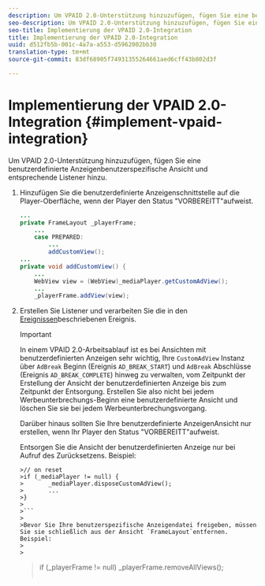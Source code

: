 ```yaml
---
description: Um VPAID 2.0-Unterstützung hinzuzufügen, fügen Sie eine benutzerdefinierte Anzeigenbenutzerspezifische Ansicht und entsprechende Listener hinzu.
seo-description: Um VPAID 2.0-Unterstützung hinzuzufügen, fügen Sie eine benutzerdefinierte Anzeigenbenutzerspezifische Ansicht und entsprechende Listener hinzu.
seo-title: Implementierung der VPAID 2.0-Integration
title: Implementierung der VPAID 2.0-Integration
uuid: d512fb5b-001c-4a7a-a553-d5962002bb30
translation-type: tm+mt
source-git-commit: 83df68905f74931355264661aed6cff43b802d3f

---
```



# Implementierung der VPAID 2.0-Integration {#implement-vpaid-integration}

Um VPAID 2.0-Unterstützung hinzuzufügen, fügen Sie eine benutzerdefinierte Anzeigenbenutzerspezifische Ansicht und entsprechende Listener hinzu.

1. Hinzufügen Sie die benutzerdefinierte Anzeigenschnittstelle auf die Player-Oberfläche, wenn der Player den Status &quot;VORBEREITT&quot;aufweist.

   ```java
   ... 
   private FrameLayout _playerFrame; 
       ... 
       case PREPARED: 
           ... 
           addCustomView(); 
   ... 
   private void addCustomView() { 
       ... 
       WebView view = (WebView)_mediaPlayer.getCustomAdView(); 
       ... 
       _playerFrame.addView(view);
   ```

1. Erstellen Sie Listener und verarbeiten Sie die in den [Ereignissen](../../../../tvsdk-3x-android-prog/android-3x-events-notifications/events-summary/android-3x-events-summary.md)beschriebenen Ereignis.

   >[!IMPORTANT]
   >
   >In einem VPAID 2.0-Arbeitsablauf ist es bei Ansichten mit benutzerdefinierten Anzeigen sehr wichtig, Ihre `CustomAdView` Instanz über `AdBreak` Beginn (Ereignis `AD_BREAK_START`) und `AdBreak` Abschlüsse (Ereignis `AD_BREAK_COMPLETE`) hinweg zu verwalten, vom Zeitpunkt der Erstellung der Ansicht der benutzerdefinierten Anzeige bis zum Zeitpunkt der Entsorgung. Erstellen Sie also nicht bei jedem Werbeunterbrechungs-Beginn eine benutzerdefinierte Ansicht und löschen Sie sie bei jedem Werbeunterbrechungsvorgang.
   >
   >
   >Darüber hinaus sollten Sie Ihre benutzerdefinierte AnzeigenAnsicht nur erstellen, wenn Ihr Player den Status &quot;VORBEREITT&quot;aufweist.
   >
   >
   >Entsorgen Sie die Ansicht der benutzerdefinierten Anzeige nur bei Aufruf des Zurücksetzens. Beispiel:
   >
   >
   ```
   >// on reset 
   >if (_mediaPlayer != null) { 
   >       _mediaPlayer.disposeCustomAdView(); 
   >       ... 
   >} 
   >
   >```
   >
   >Bevor Sie Ihre benutzerspezifische Anzeigendatei freigeben, müssen Sie sie schließlich aus der Ansicht `FrameLayout`entfernen. Beispiel:
   >
   >
   ```
   >if (_playerFrame != null) 
   >       _playerFrame.removeAllViews(); 
   >```
